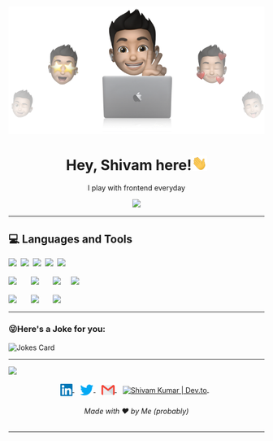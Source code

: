 <p align="center"><img src="https://raw.githubusercontent.com/KevinPatel04/KevinPatel04/master/cover-thompson.png"></p>

<h1 align="center">Hey, Shivam here!<img src="https://raw.githubusercontent.com/ABSphreak/ABSphreak/master/gifs/Hi.gif" width="30"> </h1>
<p align="center" width="150px"> I play with frontend everyday </p> 

<p align="center"><img src="https://user-images.githubusercontent.com/50996696/135711385-d623a98f-311f-4ad2-ab9b-a008398eb77b.jpg"></p>

------

## :computer: Languages and Tools

<p>
  <code><img width="15%" src="https://www.vectorlogo.zone/logos/javascript/javascript-ar21.svg"></code>&nbsp;
  <code><img width="15%" src="https://www.vectorlogo.zone/logos/typescriptlang/typescriptlang-ar21.svg"></code>&nbsp;
  <code><img width="15%" src="https://www.vectorlogo.zone/logos/reactjs/reactjs-ar21.svg"></code>&nbsp;
  <code><img width="7%" src="https://cdn.worldvectorlogo.com/logos/next-js.svg"></code>&nbsp;
  <code><img width="6%" src="https://cdn.worldvectorlogo.com/logos/graphql.svg"></code>&nbsp;
  <br />
  <br />
  <code><img width="5%" src="https://cdn.worldvectorlogo.com/logos/html-1.svg"></code>&nbsp;&nbsp;&nbsp;&nbsp;&nbsp;&nbsp;
  <code><img width="5%" src="https://cdn.worldvectorlogo.com/logos/css-3.svg"></code>&nbsp;&nbsp;&nbsp;&nbsp;&nbsp;&nbsp;
  <code><img width="6%" src="https://cdn.worldvectorlogo.com/logos/material-ui-1.svg"></code>&nbsp;&nbsp;&nbsp;&nbsp;
  <code><img width="6%" src="https://cdn.worldvectorlogo.com/logos/styled-components-1.svg"></code>&nbsp;&nbsp;
  <br />
  <br />
  <code><img width="15%" src="https://www.vectorlogo.zone/logos/mongodb/mongodb-ar21.svg"></code>&nbsp;&nbsp;&nbsp;&nbsp;&nbsp;&nbsp;
  <code><img width="15%" src="https://www.vectorlogo.zone/logos/expressjs/expressjs-ar21.svg"></code>&nbsp;&nbsp;&nbsp;&nbsp;&nbsp;&nbsp;
  <code><img width="15%" src="https://www.vectorlogo.zone/logos/nodejs/nodejs-ar21.svg"></code>&nbsp;&nbsp;&nbsp;&nbsp;&nbsp;&nbsp;
</p>

------

### 😜Here's a Joke for you:
<img align="center" src="https://readme-jokes.vercel.app/api" alt="Jokes Card" />

------
<img src='https://raw.githubusercontent.com/ShahriarShafin/ShahriarShafin/main/Assets/handshake.gif' width="100px">
<p align="center">
<a href="https://www.linkedin.com/in/shivam-webdev" target="_blank">
  <img align="center" alt="Shivam Kumar | Linkedin" width="24px" src="https://github.com/SatYu26/SatYu26/blob/master/Assets/Linkedin.svg" />
</a> &nbsp;&nbsp;
<a href="https://twitter.com/shivam_tsx" target="_blank">
  <img align="center" alt="Shivam Kumar | Twitter" width="26px" src="https://github.com/SatYu26/SatYu26/blob/master/Assets/Twitter.svg" />
</a> &nbsp;&nbsp;
<a href="mailto:smileyahivam3042@gmail.com" >
  <img align="center" alt="Shivam Kumar | Gmail" width="26px" src="https://github.com/SatYu26/SatYu26/blob/master/Assets/Gmail.svg" />
</a> &nbsp;&nbsp;
<a href="https://dev.to/smileyshivam" >
  <img align="center" alt="Shivam Kumar | Dev.to" width="26px" src="https://cdn.worldvectorlogo.com/logos/devto.svg" />
</a> &nbsp;&nbsp;
<p>

<h6 align="center">Made with ❤️ by Me (probably)</h6>

------

